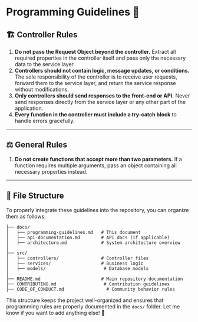 # Programming Guidelines 📜

## 🏗 Controller Rules

1. **Do not pass the Request Object beyond the controller.** Extract all required properties in the controller itself and pass only the necessary data to the service layer.
2. **Controllers should not contain logic, message updates, or conditions.** The sole responsibility of the controller is to receive user requests, forward them to the service layer, and return the service response without modifications.
3. **Only controllers should send responses to the front-end or API.** Never send responses directly from the service layer or any other part of the application.
4. **Every function in the controller must include a try-catch block** to handle errors gracefully.

---

## ⚖ General Rules

1. **Do not create functions that accept more than two parameters.** If a function requires multiple arguments, pass an object containing all necessary properties instead.

---

## 📂 File Structure
To properly integrate these guidelines into the repository, you can organize them as follows:

```
├── docs/
│   ├── programming-guidelines.md   # This document
│   ├── api-documentation.md        # API docs (if applicable)
│   ├── architecture.md             # System architecture overview
│
├── src/
│   ├── controllers/                # Controller files
│   ├── services/                   # Business logic
│   ├── models/                      # Database models
│
├── README.md                       # Main repository documentation
├── CONTRIBUTING.md                  # Contribution guidelines
├── CODE_OF_CONDUCT.md                # Community behavior rules
```

This structure keeps the project well-organized and ensures that programming rules are properly documented in the `docs/` folder. Let me know if you want to add anything else! 🚀

